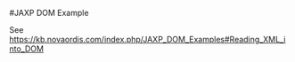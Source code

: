 #JAXP DOM Example

See https://kb.novaordis.com/index.php/JAXP_DOM_Examples#Reading_XML_into_DOM



